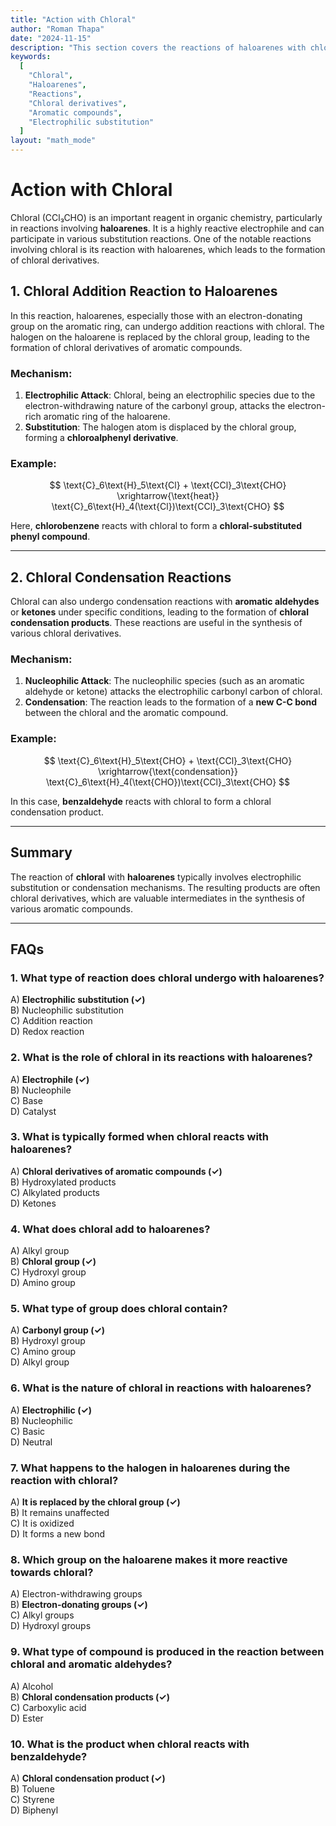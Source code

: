 ```yaml
---
title: "Action with Chloral"
author: "Roman Thapa"
date: "2024-11-15"
description: "This section covers the reactions of haloarenes with chloral, highlighting key mechanisms and products formed in such reactions."
keywords:
  [
    "Chloral",
    "Haloarenes",
    "Reactions",
    "Chloral derivatives",
    "Aromatic compounds",
    "Electrophilic substitution"
  ]
layout: "math_mode"
---
```


# Action with Chloral

Chloral (CCl₃CHO) is an important reagent in organic chemistry, particularly in reactions involving **haloarenes**. It is a highly reactive electrophile and can participate in various substitution reactions. One of the notable reactions involving chloral is its reaction with haloarenes, which leads to the formation of chloral derivatives.

## 1. **Chloral Addition Reaction to Haloarenes**

In this reaction, haloarenes, especially those with an electron-donating group on the aromatic ring, can undergo addition reactions with chloral. The halogen on the haloarene is replaced by the chloral group, leading to the formation of chloral derivatives of aromatic compounds.

### Mechanism:
1. **Electrophilic Attack**: Chloral, being an electrophilic species due to the electron-withdrawing nature of the carbonyl group, attacks the electron-rich aromatic ring of the haloarene.
2. **Substitution**: The halogen atom is displaced by the chloral group, forming a **chloroalphenyl derivative**.

### Example:
$$ \text{C}_6\text{H}_5\text{Cl} + \text{CCl}_3\text{CHO} \xrightarrow{\text{heat}} \text{C}_6\text{H}_4(\text{Cl})\text{CCl}_3\text{CHO} $$

Here, **chlorobenzene** reacts with chloral to form a **chloral-substituted phenyl compound**.

---

## 2. **Chloral Condensation Reactions**

Chloral can also undergo condensation reactions with **aromatic aldehydes** or **ketones** under specific conditions, leading to the formation of **chloral condensation products**. These reactions are useful in the synthesis of various chloral derivatives.

### Mechanism:
1. **Nucleophilic Attack**: The nucleophilic species (such as an aromatic aldehyde or ketone) attacks the electrophilic carbonyl carbon of chloral.
2. **Condensation**: The reaction leads to the formation of a **new C-C bond** between the chloral and the aromatic compound.

### Example:
$$ \text{C}_6\text{H}_5\text{CHO} + \text{CCl}_3\text{CHO} \xrightarrow{\text{condensation}} \text{C}_6\text{H}_4(\text{CHO})\text{CCl}_3\text{CHO} $$

In this case, **benzaldehyde** reacts with chloral to form a chloral condensation product.

---

## Summary

The reaction of **chloral** with **haloarenes** typically involves electrophilic substitution or condensation mechanisms. The resulting products are often chloral derivatives, which are valuable intermediates in the synthesis of various aromatic compounds.

---

## FAQs

### 1. What type of reaction does chloral undergo with haloarenes?  
A) **Electrophilic substitution (✓)**  
B) Nucleophilic substitution  
C) Addition reaction  
D) Redox reaction  

### 2. What is the role of chloral in its reactions with haloarenes?  
A) **Electrophile (✓)**  
B) Nucleophile  
C) Base  
D) Catalyst  

### 3. What is typically formed when chloral reacts with haloarenes?  
A) **Chloral derivatives of aromatic compounds (✓)**  
B) Hydroxylated products  
C) Alkylated products  
D) Ketones  

### 4. What does chloral add to haloarenes?  
A) Alkyl group  
B) **Chloral group (✓)**  
C) Hydroxyl group  
D) Amino group  

### 5. What type of group does chloral contain?  
A) **Carbonyl group (✓)**  
B) Hydroxyl group  
C) Amino group  
D) Alkyl group  

### 6. What is the nature of chloral in reactions with haloarenes?  
A) **Electrophilic (✓)**  
B) Nucleophilic  
C) Basic  
D) Neutral  

### 7. What happens to the halogen in haloarenes during the reaction with chloral?  
A) **It is replaced by the chloral group (✓)**  
B) It remains unaffected  
C) It is oxidized  
D) It forms a new bond  

### 8. Which group on the haloarene makes it more reactive towards chloral?  
A) Electron-withdrawing groups  
B) **Electron-donating groups (✓)**  
C) Alkyl groups  
D) Hydroxyl groups  

### 9. What type of compound is produced in the reaction between chloral and aromatic aldehydes?  
A) Alcohol  
B) **Chloral condensation products (✓)**  
C) Carboxylic acid  
D) Ester  

### 10. What is the product when chloral reacts with benzaldehyde?  
A) **Chloral condensation product (✓)**  
B) Toluene  
C) Styrene  
D) Biphenyl